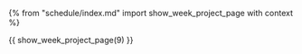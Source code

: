 {% from "schedule/index.md" import show_week_project_page with context %}

{{ show_week_project_page(9) }}
